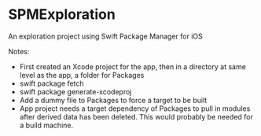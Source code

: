# SPMExploration
An exploration project using Swift Package Manager for iOS

Notes:
* First created an Xcode project for the app, then in a directory at same level as the app, a folder for Packages
* swift package fetch
* swift package generate-xcodeproj
* Add a dummy file to Packages to force a target to be built
* App project needs a target dependency of Packages to pull in modules after derived data has been deleted. This would probably be needed for a build machine.
